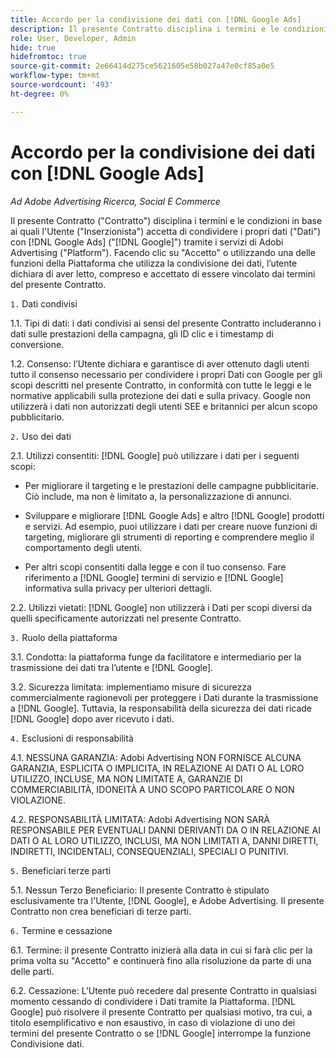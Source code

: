 ```yaml
---
title: Accordo per la condivisione dei dati con [!DNL Google Ads]
description: Il presente Contratto disciplina i termini e le condizioni in base ai quali l'utente accetta di condividere i propri dati con [!DNL Google Ads] attraverso i servizi di Adobe Advertising.
role: User, Developer, Admin
hide: true
hidefromtoc: true
source-git-commit: 2e66414d275ce5621605e58b027a47e0cf85a0e5
workflow-type: tm+mt
source-wordcount: '493'
ht-degree: 0%

---
```


# Accordo per la condivisione dei dati con [!DNL Google Ads]

<!-- In TOC, but hidden from TOC and both external and internal search -->

*Ad Adobe Advertising Ricerca, Social E Commerce*

<!-- *Last updated: March 1, 2024* -->

Il presente Contratto (&quot;Contratto&quot;) disciplina i termini e le condizioni in base ai quali l&#39;Utente (&quot;Inserzionista&quot;) accetta di condividere i propri dati (&quot;Dati&quot;) con [!DNL Google Ads] (&quot;[!DNL Google]&quot;) tramite i servizi di Adobi Advertising (&quot;Platform&quot;). Facendo clic su &quot;Accetto&quot; o utilizzando una delle funzioni della Piattaforma che utilizza la condivisione dei dati, l’utente dichiara di aver letto, compreso e accettato di essere vincolato dai termini del presente Contratto.

`1.` Dati condivisi

1.1. Tipi di dati: i dati condivisi ai sensi del presente Contratto includeranno i dati sulle prestazioni della campagna, gli ID clic e i timestamp di conversione.

1.2. Consenso: l’Utente dichiara e garantisce di aver ottenuto dagli utenti tutto il consenso necessario per condividere i propri Dati con Google per gli scopi descritti nel presente Contratto, in conformità con tutte le leggi e le normative applicabili sulla protezione dei dati e sulla privacy. Google non utilizzerà i dati non autorizzati degli utenti SEE e britannici per alcun scopo pubblicitario.

`2.` Uso dei dati

2.1. Utilizzi consentiti: [!DNL Google] può utilizzare i dati per i seguenti scopi:

* Per migliorare il targeting e le prestazioni delle campagne pubblicitarie. Ciò include, ma non è limitato a, la personalizzazione di annunci.

* Sviluppare e migliorare [!DNL Google Ads] e altro [!DNL Google] prodotti e servizi. Ad esempio, puoi utilizzare i dati per creare nuove funzioni di targeting, migliorare gli strumenti di reporting e comprendere meglio il comportamento degli utenti.

* Per altri scopi consentiti dalla legge e con il tuo consenso. Fare riferimento a [!DNL Google] termini di servizio e [!DNL Google] informativa sulla privacy per ulteriori dettagli.

2.2. Utilizzi vietati: [!DNL Google] non utilizzerà i Dati per scopi diversi da quelli specificamente autorizzati nel presente Contratto.

`3.` Ruolo della piattaforma

3.1. Condotta: la piattaforma funge da facilitatore e intermediario per la trasmissione dei dati tra l’utente e [!DNL Google].

3.2. Sicurezza limitata: implementiamo misure di sicurezza commercialmente ragionevoli per proteggere i Dati durante la trasmissione a [!DNL Google]. Tuttavia, la responsabilità della sicurezza dei dati ricade [!DNL Google] dopo aver ricevuto i dati.

`4.` Esclusioni di responsabilità

4.1. NESSUNA GARANZIA: Adobi Advertising NON FORNISCE ALCUNA GARANZIA, ESPLICITA O IMPLICITA, IN RELAZIONE AI DATI O AL LORO UTILIZZO, INCLUSE, MA NON LIMITATE A, GARANZIE DI COMMERCIABILITÀ, IDONEITÀ A UNO SCOPO PARTICOLARE O NON VIOLAZIONE.

4.2. RESPONSABILITÀ LIMITATA: Adobi Advertising NON SARÀ RESPONSABILE PER EVENTUALI DANNI DERIVANTI DA O IN RELAZIONE AI DATI O AL LORO UTILIZZO, INCLUSI, MA NON LIMITATI A, DANNI DIRETTI, INDIRETTI, INCIDENTALI, CONSEQUENZIALI, SPECIALI O PUNITIVI.

`5.` Beneficiari terze parti

5.1. Nessun Terzo Beneficiario: Il presente Contratto è stipulato esclusivamente tra l&#39;Utente, [!DNL Google], e Adobe Advertising. Il presente Contratto non crea beneficiari di terze parti.

`6.` Termine e cessazione

6.1. Termine: il presente Contratto inizierà alla data in cui si farà clic per la prima volta su &quot;Accetto&quot; e continuerà fino alla risoluzione da parte di una delle parti.

6.2. Cessazione: L’Utente può recedere dal presente Contratto in qualsiasi momento cessando di condividere i Dati tramite la Piattaforma. [!DNL Google] può risolvere il presente Contratto per qualsiasi motivo, tra cui, a titolo esemplificativo e non esaustivo, in caso di violazione di uno dei termini del presente Contratto o se [!DNL Google] interrompe la funzione Condivisione dati.
